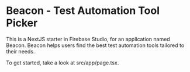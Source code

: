 # Beacon - Test Automation Tool Picker

This is a NextJS starter in Firebase Studio, for an application named Beacon. Beacon helps users find the best test automation tools tailored to their needs.

To get started, take a look at src/app/page.tsx.
